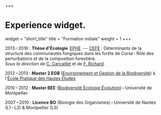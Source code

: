 +++
# Experience widget.
widget = "short_title"
title = "Formation initiale"
weight = 1
+++

2013 – 2016
: **Thèse d'Écologie**  [EPHE](https://www.ephe.fr) --- [CEFE](https://www.cefe.cnrs.fr/) : <span class="titre"> Déterminants de la structure des communautés fongiques dans les forêts de Corse : Rôle des perturbations et de la composition forestière. <a href="https://hal.archives-ouvertes.fr/tel-01578827"> <i class="fa  fa-file-pdf-o"></i> </a>  </span> <br/>
*Sous la direction* de [C. Carcaillet](https://www.univ-psl.fr/fr/expert/christopher-carcaillet) et
de [F. Richard](https://www.cefe.cnrs.fr/fr/recherche/ines/ibt/1058-ec/268-franck-richard).


2012 – 2013
:   **Master 2 EGB** ([Environnement et Gestion de la Biodiversité](https://www.ephe.fr/formations/master/master-biologie-sante-ecologie-bse/biodiversite-et-gestion-de-l-environnement-bge)) à l'[École Pratique des Hautes Études](https://www.ephe.fr) 

2010 – 2012
:   **Master BEE** ([Biodiversité Écologie Évolution](https://www.masters-biologie-ecologie.com/blog/)) – Université de Montpellier 

2007 – 2010
:   **Licence BO** (Biologie des Organismes) – Université de Nantes (L1 – L2) & Montpellier (L3) 